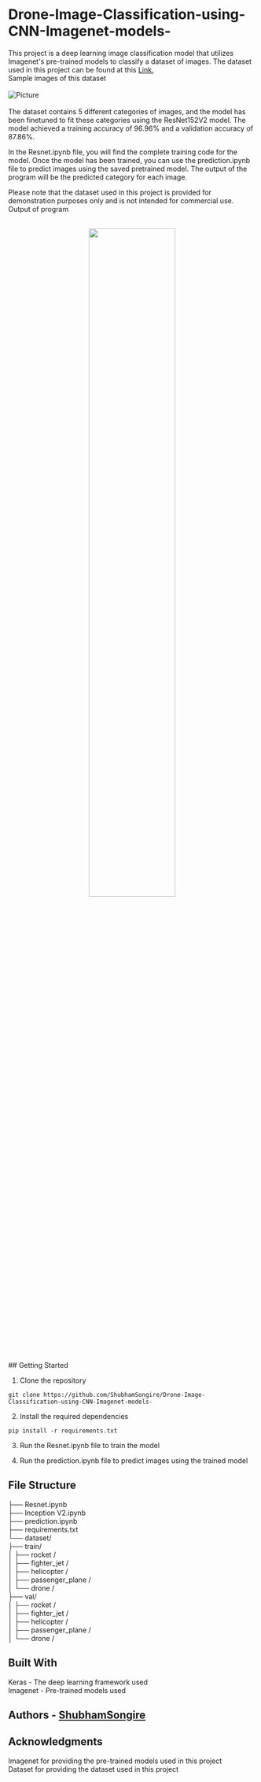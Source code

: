# Drone-Image-Classification-using-CNN-Imagenet-models-
This project is a deep learning image classification model that utilizes Imagenet's pre-trained models to classify a dataset of images. The dataset used in this project can be found at this <a href="https://drive.google.com/drive/folders/1zglFJPmfcbVIsIg4SwchuR2fLWCZvqjP?usp=sharing"> Link. </a> <br>
Sample images of this dataset <br><br>
![Picture](https://user-images.githubusercontent.com/68246393/157185204-87534206-1da4-4a67-bb45-5a9e74c9c2d5.png) <br><br>
The dataset contains 5 different categories of images, and the model has been finetuned to fit these categories using the ResNet152V2 model. The model achieved a training accuracy of 96.96% and a validation accuracy of 87.86%.

In the Resnet.ipynb file, you will find the complete training code for the model. Once the model has been trained, you can use the prediction.ipynb file to predict images using the saved pretrained model. The output of the program will be the predicted category for each image.

Please note that the dataset used in this project is provided for demonstration purposes only and is not intended for commercial use.<br>
Output of program <br><br>

<div align="center">
    <a href="./">
        <img src="https://user-images.githubusercontent.com/68246393/157185712-a8b89f4d-2936-4210-843a-c455b753e76a.png" width="59%"/>
    </a>
</div>
## Getting Started 

1. Clone the repository <br>
``` shell
git clone https://github.com/ShubhamSongire/Drone-Image-Classification-using-CNN-Imagenet-models-
```

2. Install the required dependencies
``` shell
pip install -r requirements.txt
```

3. Run the Resnet.ipynb file to train the model

4. Run the prediction.ipynb file to predict images using the trained model

## File Structure
├── Resnet.ipynb  <br>
├── Inception V2.ipynb<br>
├── prediction.ipynb <br>
├── requirements.txt <br>
└── dataset/ <br>
    ├── train/ <br>
    │   ├── rocket / <br>
    │   ├── fighter_jet /<br>
    │   ├── helicopter /<br>
    │   ├── passenger_plane /<br>
    │   └── drone /<br>
    ├── val/<br>
    │   ├── rocket / <br>
    │   ├── fighter_jet /<br>
    │   ├── helicopter /<br>
    │   ├── passenger_plane /<br>
    │   └── drone /<br>
    
## Built With
Keras - The deep learning framework used <br>
Imagenet - Pre-trained models used <br>

## Authors - [ShubhamSongire](https://github.com/ShubhamSongire) <br>

## Acknowledgments
Imagenet for providing the pre-trained models used in this project<br>
Dataset for providing the dataset used in this project
